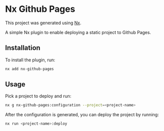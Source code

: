 # Nx Github Pages

This project was generated using [Nx](https://nx.dev).

A simple Nx plugin to enable deploying a static project to Github Pages.

## Installation

To install the plugin, run:

```bash
nx add nx-github-pages
```

## Usage

Pick a project to deploy and run:

```bash
nx g nx-github-pages:configuration --project=<project-name>
```

After the configuration is generated, you can deploy the project by running:

```bash
nx run <project-name>:deploy
```
